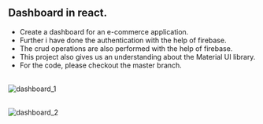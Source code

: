 ## Dashboard in react.

- Create a dashboard for an e-commerce application.
- Further i have done the authentication with the help of firebase.
- The crud operations are also performed with the help of firebase.
- This project also gives us an understanding about the Material UI library.
- For the code, please checkout the master branch. <br /> <br />

![dashboard_1](https://github.com/shrutipatel1303/dashboard_react/assets/74644478/f3c3b53b-67f7-4dac-bfcd-5257668ba311) <br /> <br />

![dashboard_2](https://github.com/shrutipatel1303/dashboard_react/assets/74644478/a68ee7e9-9e98-4579-9904-79c4aadc7231) <br /> <br />
